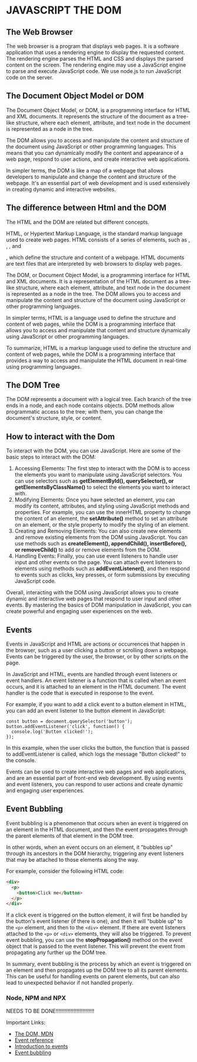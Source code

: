 # JAVASCRIPT THE DOM

## The Web Browser

The web browser is a program that displays web pages. It is a software application that uses a rendering engine to display the requested content. The rendering engine parses the HTML and CSS and 
displays the parsed content on the screen. The rendering engine may use a JavaScript engine to parse and execute JavaScript code. We use node.js to run JavaScript code on the server. 

## The Document Object Model or DOM

The Document Object Model, or DOM, is a programming interface for HTML and XML documents. It represents the structure of the document as a tree-like structure, 
where each element, attribute, and text node in the document is represented as a node in the tree.

The DOM allows you to access and manipulate the content and structure of the document using JavaScript or other programming languages. This means that you can 
dynamically modify the content and appearance of a web page, respond to user actions, and create interactive web applications.

In simpler terms, the DOM is like a map of a webpage that allows developers to manipulate and change the content and structure of the webpage. It's an essential part of 
web development and is used extensively in creating dynamic and interactive websites.

## The difference between Html and the DOM

The HTML and the DOM are related but different concepts.

HTML, or Hypertext Markup Language, is the standard markup language used to create web pages. HTML consists of a series of elements, 
such as <html>, <head>, <body>, and <p>, which define the structure and content of a webpage. HTML documents are text files that are 
interpreted by web browsers to display web pages.

The DOM, or Document Object Model, is a programming interface for HTML and XML documents. It is a representation of the HTML document as a 
tree-like structure, where each element, attribute, and text node in the document is represented as a node in the tree. The DOM allows you to 
access and manipulate the content and structure of the document using JavaScript or other programming languages.

In simpler terms, HTML is a language used to define the structure and content of web pages, while the DOM is a programming interface that allows 
you to access and manipulate that content and structure dynamically using JavaScript or other programming languages.

To summarize, HTML is a markup language used to define the structure and content of web pages, while the DOM is a programming interface 
that provides a way to access and manipulate the HTML document in real-time using programming languages.

## The DOM Tree

The DOM represents a document with a logical tree. Each branch of the tree ends in a node, and each node contains objects. 
DOM methods allow programmatic access to the tree; with them, you can change the document's structure, style, or content. 

## How to interact with the Dom

To interact with the DOM, you can use JavaScript. Here are some of the basic steps to interact with the DOM:

1. Accessing Elements: The first step to interact with the DOM is to access the elements you want to manipulate using JavaScript selectors. 
You can use selectors such as **getElementById(), querySelector(), or getElementsByClassName()** to select the elements you want to interact with.
2. Modifying Elements: Once you have selected an element, you can modify its content, attributes, and styling using JavaScript methods and properties. 
For example, you can use the innerHTML property to change the content of an element, the **setAttribute()** method to set an attribute on an element, 
or the style property to modify the styling of an element.
3. Creating and Removing Elements: You can also create new elements and remove existing elements from the DOM using JavaScript. 
You can use methods such as **createElement(), appendChild(), insertBefore(), or removeChild()** to add or remove elements from the DOM.
4. Handling Events: Finally, you can use event listeners to handle user input and other events on the page. You can attach event listeners 
to elements using methods such as **addEventListener()**, and then respond to events such as clicks, key presses, or form submissions by executing JavaScript code.

Overall, interacting with the DOM using JavaScript allows you to create dynamic and interactive web pages that respond to user input and other events. 
By mastering the basics of DOM manipulation in JavaScript, you can create powerful and engaging user experiences on the web.


## Events

Events in JavaScript and HTML are actions or occurrences that happen in the browser, such as a user clicking a button or scrolling down a webpage. 
Events can be triggered by the user, the browser, or by other scripts on the page.

In JavaScript and HTML, events are handled through event listeners or event handlers. An event listener is a function that is called when an event 
occurs, and it is attached to an element in the HTML document. The event handler is the code that is executed in response to the event.

For example, if you want to add a click event to a button element in HTML, you can add an event listener to the button element in JavaScript:

```JS
const button = document.querySelector('button');
button.addEventListener('click', function() {
  console.log('Button clicked!');
});

```

In this example, when the user clicks the button, the function that is passed to addEventListener is called, which logs the message "Button clicked!" to the console.

Events can be used to create interactive web pages and web applications, and are an essential part of front-end web development. 
By using events and event listeners, you can respond to user actions and create dynamic and engaging user experiences.

## Event Bubbling

Event bubbling is a phenomenon that occurs when an event is triggered on an element in the HTML document, and then the event propagates through the parent elements of that element in the DOM tree.

In other words, when an event occurs on an element, it "bubbles up" through its ancestors in the DOM hierarchy, triggering any event listeners that may be attached to those elements along the way.

For example, consider the following HTML code:

```HTML
<div>
  <p>
    <button>Click me</button>
  </p>
</div>
```

If a click event is triggered on the button element, it will first be handled by the button's event listener (if there is one), 
and then it will "bubble up" to the `<p>` element, and then to the `<div>` element. If there are event listeners attached to the `<p>` or `<div>` elements, they will also be triggered. 
To prevent event bubbling, you can use the **stopPropagation()** method on the event object that is passed to the event listener. This will prevent the event from propagating any further up the DOM tree.

In summary, event bubbling is the process by which an event is triggered on an element and then propagates up the DOM tree to all its parent elements. 
This can be useful for handling events on parent elements, but can also lead to unexpected behavior if not handled properly.


### Node, NPM and NPX

NEEDS TO BE DONE!!!!!!!!!!!!!!!!!!!!!!!!!!



Important Links:

* [The DOM, MDN](https://developer.mozilla.org/en-US/docs/Web/API/Document_Object_Model)
* [Event reference](https://developer.mozilla.org/en-US/docs/Web/Events)
* [Introduction to events](https://developer.mozilla.org/en-US/docs/Learn/JavaScript/Building_blocks/Events#Event_bubbling_and_capture)
* [Event bubbling](https://javascript.info/bubbling-and-capturing)





























